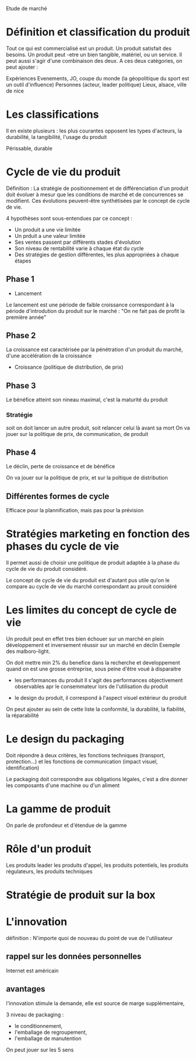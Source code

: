 Etude de marché

# Définition et classification du produit

Tout ce qui est commercialisé est un produit. Un produit satisfait des besoins. Un produit peut -etre un bien tangible, matériel, ou un service.
Il peut aussi s'agir d'une combinaison des deux.
A ces deux catégories, on peut ajouter :

Expériences 
Evenements, JO, coupe du monde (la géopolitique du sport est un outil d'influence)
Personnes (acteur, leader politique) 
Lieux, alsace, ville de nice


# Les classifications

Il en existe plusieurs : les plus courantes opposent les types d'acteurs, la durabilité, la tangibilité, l'usage du produit

Périssable, durable 

# Cycle de vie du produit

Définition : La stratégie de positionnement et de différenciation d'un produit doit évoluer à mesur que les conditions de marché et de concurrences se modifient. 
Ces évolutions peuvent-être synthétisées par le concept de cycle de vie.

4 hypothèses sont sous-entendues par ce concept :
* Un produit a une vie limitée
* Un prduit a une valeur limitée
* Ses ventes passent par différents stades d'évolution
* Son niveau de rentabilité varie à chaque état du cycle
* Des stratégies de gestion différentes, les plus appropriées à chaque étapes

## Phase 1 

* Lancement

Le lancement est une période de faible croissance correspondant à la période d'introdution du produit sur le marché : "On ne fait pas de profit la première année"

## Phase 2

La croissance est caractérisée par la pénétration d'un produit du marché, d'une accélération de la croissance

* Croissance (politique de distribution, de prix)

## Phase 3 

Le bénéfice atteint son nineau maximal, c'est la maturité du produit

### Stratégie 

soit on doit lancer un autre produit, soit relancer celui là avant sa mort
On va jouer sur la politique de prix, de communication, de produit

## Phase 4

Le déclin, perte de croissance et de bénéfice

On va jouer sur la politique de prix, et sur la poltique de distribution

## Différentes formes de cycle 

Efficace pour la plannification, mais pas pour la prévision

# Stratégies marketing en fonction des phases du cycle de vie 

Il permet aussi de choisir une politique de produit adaptée à la phase du cycle de vie du produit considéré.

Le concept de cycle de vie du produit est d'autant pus utile qu'on le compare au cycle de vie du marché correspondant au prouit considéré 

# Les limites du concept de cycle de vie

Un produit peut en effet tres bien échouer sur un marché en plein développement et inversement réussir sur un marché en déclin 
Exemple des malboro-light. 

On doit mettre min 2% du benefice dans la recherche et developpement quand on est une grosse entreprise, sous peine d'être voué à disparaitre



* les performances du produit 
Il s'agit des performances objectivement observables apr le consemmateur lors de l'utilisation du produit

* le design du produit, il correspond à l'aspect visuel extérieur du produit

On peut ajouter au sein de cette liste la conformité, la durabilité, la fiabilité, la réparabilité

# Le design du packaging 

Doit répondre à deux critères, les fonctions techniques (transport, protection...) et les fonctions de communication (impact visuel, identification)

Le packaging doit correspondre aux obligations légales, c'est a dire donner les composants d'une machine ou d'un aliment

# La gamme de produit

On parle de profondeur et d'étendue de la gamme

# Rôle d'un produit

Les produits leader
les produits d'appel,
les produits potentiels,
les produits régulateurs, 
les produits techniques

# Stratégie de produit sur la box

# L'innovation

définition : N'importe quoi de nouveau du point de vue de l'utilisateur 

## rappel sur les données personnelles

Internet est américain

## avantages

l'innovation stimule la demande, elle est source de marge supplémentaire, 

3 niveau de packaging :
* le conditionnement, 
* l'emballage de regroupement,
* l'emballage de manutention

On peut jouer sur les 5 sens

